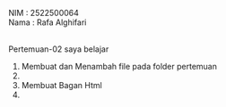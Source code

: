 NIM : 2522500064<br>
Nama : Rafa Alghifari<br><br>

Pertemuan-02 saya belajar <ol>
<li>Membuat dan Menambah file pada folder pertemuan<li>
<li>Membuat Bagan Html<li>
<ol>